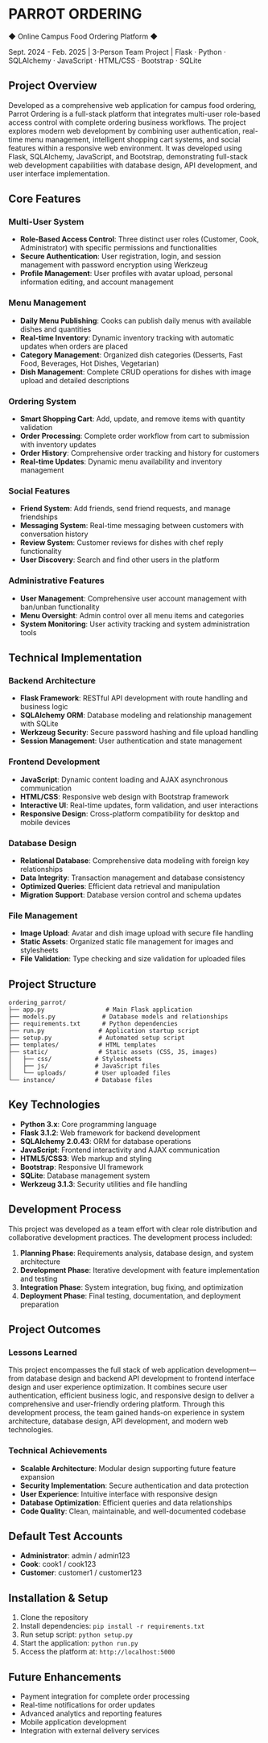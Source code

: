# PARROT ORDERING
◆
Online Campus Food Ordering Platform
◆

Sept. 2024 - Feb. 2025 | 3-Person Team Project
|
Flask · Python · SQLAlchemy · JavaScript · HTML/CSS · Bootstrap · SQLite
## Project Overview
Developed as a comprehensive web application for campus food ordering, Parrot Ordering is a full-stack platform that integrates multi-user role-based access control with complete ordering business workflows. The project explores modern web development by combining user authentication, real-time menu management, intelligent shopping cart systems, and social features within a responsive web environment. It was developed using Flask, SQLAlchemy, JavaScript, and Bootstrap, demonstrating full-stack web development capabilities with database design, API development, and user interface implementation.

## Core Features

### Multi-User System
- **Role-Based Access Control**: Three distinct user roles (Customer, Cook, Administrator) with specific permissions and functionalities
- **Secure Authentication**: User registration, login, and session management with password encryption using Werkzeug
- **Profile Management**: User profiles with avatar upload, personal information editing, and account management

### Menu Management
- **Daily Menu Publishing**: Cooks can publish daily menus with available dishes and quantities
- **Real-time Inventory**: Dynamic inventory tracking with automatic updates when orders are placed
- **Category Management**: Organized dish categories (Desserts, Fast Food, Beverages, Hot Dishes, Vegetarian)
- **Dish Management**: Complete CRUD operations for dishes with image upload and detailed descriptions

### Ordering System
- **Smart Shopping Cart**: Add, update, and remove items with quantity validation
- **Order Processing**: Complete order workflow from cart to submission with inventory updates
- **Order History**: Comprehensive order tracking and history for customers
- **Real-time Updates**: Dynamic menu availability and inventory management

### Social Features
- **Friend System**: Add friends, send friend requests, and manage friendships
- **Messaging System**: Real-time messaging between customers with conversation history
- **Review System**: Customer reviews for dishes with chef reply functionality
- **User Discovery**: Search and find other users in the platform

### Administrative Features
- **User Management**: Comprehensive user account management with ban/unban functionality
- **Menu Oversight**: Admin control over all menu items and categories
- **System Monitoring**: User activity tracking and system administration tools

## Technical Implementation

### Backend Architecture
- **Flask Framework**: RESTful API development with route handling and business logic
- **SQLAlchemy ORM**: Database modeling and relationship management with SQLite
- **Werkzeug Security**: Secure password hashing and file upload handling
- **Session Management**: User authentication and state management

### Frontend Development
- **JavaScript**: Dynamic content loading and AJAX asynchronous communication
- **HTML/CSS**: Responsive web design with Bootstrap framework
- **Interactive UI**: Real-time updates, form validation, and user interactions
- **Responsive Design**: Cross-platform compatibility for desktop and mobile devices

### Database Design
- **Relational Database**: Comprehensive data modeling with foreign key relationships
- **Data Integrity**: Transaction management and database consistency
- **Optimized Queries**: Efficient data retrieval and manipulation
- **Migration Support**: Database version control and schema updates

### File Management
- **Image Upload**: Avatar and dish image upload with secure file handling
- **Static Assets**: Organized static file management for images and stylesheets
- **File Validation**: Type checking and size validation for uploaded files

## Project Structure
```
ordering_parrot/
├── app.py                 # Main Flask application
├── models.py             # Database models and relationships
├── requirements.txt      # Python dependencies
├── run.py               # Application startup script
├── setup.py             # Automated setup script
├── templates/           # HTML templates
├── static/              # Static assets (CSS, JS, images)
│   ├── css/            # Stylesheets
│   ├── js/             # JavaScript files
│   └── uploads/        # User uploaded files
└── instance/           # Database files
```

## Key Technologies
- **Python 3.x**: Core programming language
- **Flask 3.1.2**: Web framework for backend development
- **SQLAlchemy 2.0.43**: ORM for database operations
- **JavaScript**: Frontend interactivity and AJAX communication
- **HTML5/CSS3**: Web markup and styling
- **Bootstrap**: Responsive UI framework
- **SQLite**: Database management system
- **Werkzeug 3.1.3**: Security utilities and file handling

## Development Process
This project was developed as a team effort with clear role distribution and collaborative development practices. The development process included:

1. **Planning Phase**: Requirements analysis, database design, and system architecture
2. **Development Phase**: Iterative development with feature implementation and testing
3. **Integration Phase**: System integration, bug fixing, and optimization
4. **Deployment Phase**: Final testing, documentation, and deployment preparation

## Project Outcomes

### Lessons Learned
This project encompasses the full stack of web application development—from database design and backend API development to frontend interface design and user experience optimization. It combines secure user authentication, efficient business logic, and responsive design to deliver a comprehensive and user-friendly ordering platform. Through this development process, the team gained hands-on experience in system architecture, database design, API development, and modern web technologies.

### Technical Achievements
- **Scalable Architecture**: Modular design supporting future feature expansion
- **Security Implementation**: Secure authentication and data protection
- **User Experience**: Intuitive interface with responsive design
- **Database Optimization**: Efficient queries and data relationships
- **Code Quality**: Clean, maintainable, and well-documented codebase

## Default Test Accounts
- **Administrator**: admin / admin123
- **Cook**: cook1 / cook123  
- **Customer**: customer1 / customer123

## Installation & Setup
1. Clone the repository
2. Install dependencies: `pip install -r requirements.txt`
3. Run setup script: `python setup.py`
4. Start the application: `python run.py`
5. Access the platform at: `http://localhost:5000`

## Future Enhancements
- Payment integration for complete order processing
- Real-time notifications for order updates
- Advanced analytics and reporting features
- Mobile application development
- Integration with external delivery services
